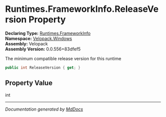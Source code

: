 ﻿<!--  
  <auto-generated>   
    The contents of this file were generated by a tool.  
    Changes to this file may be list if the file is regenerated  
  </auto-generated>   
-->

# Runtimes.FrameworkInfo.ReleaseVersion Property

**Declaring Type:** [Runtimes.FrameworkInfo](../index.md)  
**Namespace:** [Velopack.Windows](../../../index.md)  
**Assembly:** Velopack  
**Assembly Version:** 0.0.556+83dfef5

 The minimum compatible release version for this runtime 

```csharp
public int ReleaseVersion { get; }
```

## Property Value

int

___

*Documentation generated by [MdDocs](https://github.com/ap0llo/mddocs)*
